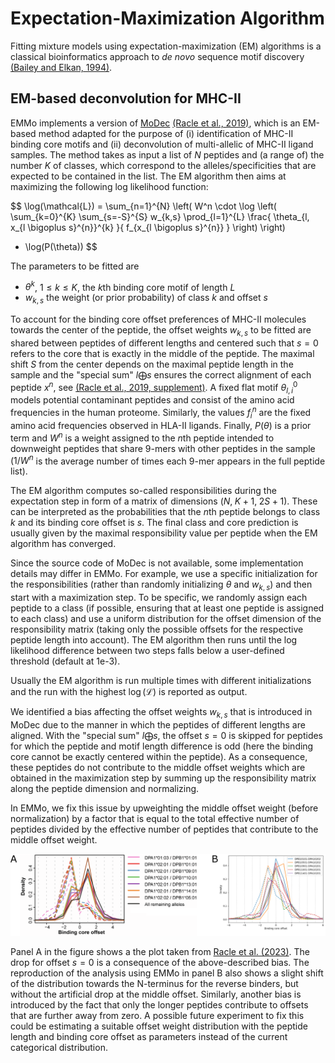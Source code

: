# Expectation-Maximization Algorithm

Fitting mixture models using expectation-maximization (EM) algorithms is a classical bioinformatics
approach to _de novo_ sequence motif discovery
[(Bailey and Elkan, 1994)](https://pubmed.ncbi.nlm.nih.gov/7584402/).

## EM-based deconvolution for MHC-II

EMMo implements a version of [MoDec](https://github.com/GfellerLab/MoDec)
[(Racle et al., 2019)](https://www.nature.com/articles/s41587-019-0289-6), which is an EM-based
method adapted for the purpose of (i) identification of MHC-II binding core motifs and (ii)
deconvolution of multi-allelic of MHC-II ligand samples. The method takes as input a list of $N$
peptides and (a range of) the number $K$ of classes, which correspond to the alleles/specificities
that are expected to be contained in the list. The EM algorithm then aims at maximizing the
following log likelihood function:

$$
\log(\mathcal{L}) = \sum_{n=1}^{N}
\left(
    W^n \cdot
    \log \left(
        \sum_{k=0}^{K} \sum_{s=-S}^{S} w_{k,s}
        \prod_{l=1}^{L}
        \frac{
            \theta_{l, x_{l \bigoplus s}^{n}}^{k}
        }{
            f_{x_{l \bigoplus s}^{n}}
        }
    \right)
\right)
+ \log(P(\theta))
$$

The parameters to be fitted are

- $\theta^k$, $1\le k\le K$, the $k$th binding core motif of length $L$
- $w_{k,s}$ the weight (or prior probability) of class $k$ and offset $s$

To account for the binding core offset preferences of MHC-II molecules towards the center of the
peptide, the offset weights $w_{k,s}$ to be fitted are shared between peptides of different lengths
and centered such that $s=0$ refers to the core that is exactly in the middle of the peptide. The
maximal shift $S$ from the center depends on the maximal peptide length in the sample and the
"special sum" $l \bigoplus s$ ensures the correct alignment of each peptide $x^n$, see
[(Racle et al., 2019, supplement)](https://www.nature.com/articles/s41587-019-0289-6). A fixed flat
motif $\theta_{l, i}^{0}$ models potential contaminant peptides and consist of the amino acid
frequencies in the human proteome. Similarly, the values $f_{i}^{n}$ are the fixed amino acid
frequencies observed in HLA-II ligands. Finally, $P(\theta)$ is a prior term and $W^n$ is a weight
assigned to the $n$th peptide intended to downweight peptides that share $9$-mers with other
peptides in the sample ($1/W^n$ is the average number of times each $9$-mer appears in the full
peptide list).

The EM algorithm computes so-called responsibilities during the expectation step in form of a matrix
of dimensions $(N,\; K +1,\; 2S +1)$. These can be interpreted as the probabilities that the $n$th
peptide belongs to class $k$ and its binding core offset is $s$. The final class and core prediction
is usually given by the maximal responsibility value per peptide when the EM algorithm has
converged.

Since the source code of MoDec is not available, some implementation details may differ in EMMo. For
example, we use a specific initialization for the responsibilities (rather than randomly
initializing $\theta$ and $w_{k, s}$) and then start with a maximization step. To be specific, we
randomly assign each peptide to a class (if possible, ensuring that at least one peptide is assigned
to each class) and use a uniform distribution for the offset dimension of the responsibility matrix
(taking only the possible offsets for the respective peptide length into account). The EM algorithm
then runs until the log likelihood difference between two steps falls below a user-defined threshold
(default at 1e-3).

Usually the EM algorithm is run multiple times with different initializations and the run with the
highest $\log(\mathcal{L})$ is reported as output.

We identified a bias affecting the offset weights $w_{k,s}$ that is introduced in MoDec due to the
manner in which the peptides of different lengths are aligned. With the "special sum"
$l \bigoplus s$, the offset $s=0$ is skipped for peptides for which the peptide and motif length
difference is odd (here the binding core cannot be exactly centered within the peptide). As a
consequence, these peptides do not contribute to the middle offset weights which are obtained in the
maximization step by summing up the responsibility matrix along the peptide dimension and
normalizing.

In EMMo, we fix this issue by upweighting the middle offset weight (before normalization) by a
factor that is equal to the total effective number of peptides divided by the effective number of
peptides that contribute to the middle offset weight.

<img src="../media/explanations/offset-preference-reverse-binders.png" width="800"/>

Panel A in the figure shows a the plot taken from
[Racle et al. (2023)](https://doi.org/10.1016/j.immuni.2023.03.009). The drop for offset $s=0$ is a
consequence of the above-described bias. The reproduction of the analysis using EMMo in panel B also
shows a slight shift of the distribution towards the N-terminus for the reverse binders, but without
the artificial drop at the middle offset. Similarly, another bias is introduced by the fact that
only the longer peptides contribute to offsets that are further away from zero. A possible future
experiment to fix this could be estimating a suitable offset weight distribution with the peptide
length and binding core offset as parameters instead of the current categorical distribution.
